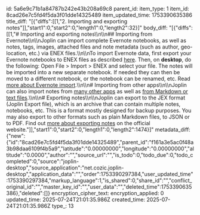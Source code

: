 id: 5a6e9c71b1a84787b242e43b208a69c8
parent_id: 
item_type: 1
item_id: 8cad26e7c5fd4f5da3f01dde14325489
item_updated_time: 1753390635386
title_diff: "[{\"diffs\":[[1,\"2. Importing and exporting notes\"]],\"start1\":0,\"start2\":0,\"length1\":0,\"length2\":32}]"
body_diff: "[{\"diffs\":[[1,\"# Importing and exporting notes\\\n\\\n## Importing from Evernote\\\n\\\nJoplin can import complete Evernote notebooks, as well as notes, tags, images, attached files and note metadata (such as author, geo-location, etc.) via ENEX files.\\\n\\\nTo import Evernote data, first export your Evernote notebooks to ENEX files as described [here](https://help.evernote.com/hc/en-us/articles/209005557-How-to-back-up-export-and-restore-import-notes-and-notebooks). Then, on **desktop**, do the following: Open File > Import > ENEX and select your file. The notes will be imported into a new separate notebook. If needed they can then be moved to a different notebook, or the notebook can be renamed, etc. Read [more about Evernote import](https://joplinapp.org/help/apps/import_export#importing-from-evernote).\\\n\\\n# Importing from other apps\\\n\\\nJoplin can also import notes from [many other apps](https://joplinapp.org/help/apps/import_export#importing-from-other-applications) as well as [from Markdown or text files](https://joplinapp.org/help/apps/import_export#importing-from-markdown-files).\\\n\\\n# Exporting notes\\\n\\\nJoplin can export to the JEX format (Joplin Export file), which is an archive that can contain multiple notes, notebooks, etc. This is a format mostly designed for backup purposes. You may also export to other formats such as plain Markdown files, to JSON or to PDF. Find out [more about exporting notes](https://joplinapp.org/help/apps/import_export#exporting) on the official website.\"]],\"start1\":0,\"start2\":0,\"length1\":0,\"length2\":1474}]"
metadata_diff: {"new":{"id":"8cad26e7c5fd4f5da3f01dde14325489","parent_id":"f161a3e5ac0f48a3b98daa6109f4b5a9","latitude":"0.00000000","longitude":"0.00000000","altitude":"0.0000","author":"","source_url":"","is_todo":0,"todo_due":0,"todo_completed":0,"source":"joplin-desktop","source_application":"net.cozic.joplin-desktop","application_data":"","order":1753390297384,"user_updated_time":1753390297384,"markup_language":1,"is_shared":0,"share_id":"","conflict_original_id":"","master_key_id":"","user_data":"","deleted_time":1753390635386},"deleted":[]}
encryption_cipher_text: 
encryption_applied: 0
updated_time: 2025-07-24T21:01:35.986Z
created_time: 2025-07-24T21:01:35.986Z
type_: 13